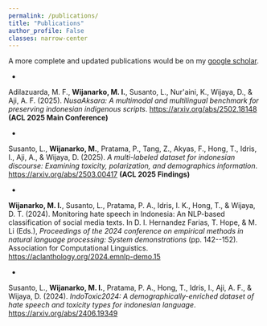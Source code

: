 ```yaml
---
permalink: /publications/
title: "Publications"
author_profile: False
classes: narrow-center
---
```


A more complete and updated publications would be on my [google
scholar](https://scholar.google.com/citations?user=dVNAi4QAAAAJ&hl=en).

- 
Adilazuarda, M. F., **Wijanarko, M. I.**, Susanto, L., Nur'aini, K., Wijaya,
D., & Aji, A. F. (2025). *NusaAksara: A multimodal and multilingual
benchmark for preserving indonesian indigenous scripts*. <https://arxiv.org/abs/2502.18148> **(ACL 2025 Main Conference)**

- 
Susanto, L., **Wijanarko, M.**, Pratama, P., Tang, Z., Akyas, F., Hong, T.,
Idris, I., Aji, A., & Wijaya, D. (2025). *A multi-labeled dataset for
indonesian discourse: Examining toxicity, polarization, and demographics
information*. <https://arxiv.org/abs/2503.00417> **(ACL 2025 Findings)**

- 
**Wijanarko, M. I.**, Susanto, L., Pratama, P. A., Idris, I. K., Hong, T., &
Wijaya, D. T. (2024). Monitoring hate speech in Indonesia: An NLP-based
classification of social media texts. In D. I. Hernandez Farias, T.
Hope, & M. Li (Eds.), *Proceedings of the 2024 conference on empirical
methods in natural language processing: System demonstrations* (pp.
142--152). Association for Computational Linguistics. <https://aclanthology.org/2024.emnlp-demo.15>

- 
Susanto, L., **Wijanarko, M. I.**, Pratama, P. A., Hong, T., Idris, I., Aji,
A. F., & Wijaya, D. (2024). *IndoToxic2024: A demographically-enriched
dataset of hate speech and toxicity types for indonesian language*. <https://arxiv.org/abs/2406.19349>